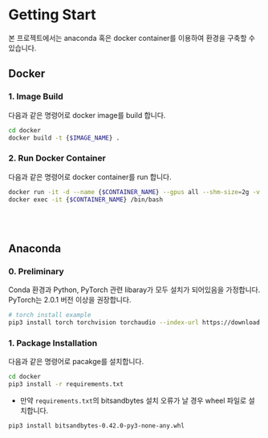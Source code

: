 # Getting Start
본 프로젝트에서는 anaconda 혹은 docker container를 이용하여 환경을 구축할 수 있습니다.

## Docker
### 1. Image Build
다음과 같은 명령어로 docker image를 build 합니다.
```bash
cd docker
docker build -t {$IMAGE_NAME} .
```

### 2. Run Docker Container
다음과 같은 명령어로 docker container를 run 합니다.
```bash
docker run -it -d --name {$CONTAINER_NAME} --gpus all --shm-size=2g -v {$PATH_TO_BE_MOUNTED}:{$MOUNT_PATH} -v {$PATH_OF_HUGGINGFACE_HUB_CACHE_FOLDER}:/root/.cache/ -v {$PATH_OF_NLTK_DATA_FOLDER}:/root/nltk_data {$IMAGE_NAME}
docker exec -it {$CONTAINER_NAME} /bin/bash
```
<br><br>

## Anaconda
### 0. Preliminary
Conda 환경과 Python, PyTorch 관련 libaray가 모두 설치가 되어있음을 가정합니다.
PyTorch는 2.0.1 버전 이상을 권장합니다. 
```bash
# torch install example
pip3 install torch torchvision torchaudio --index-url https://download.pytorch.org/whl/cu118
```

### 1. Package Installation
다음과 같은 명령어로 pacakge를 설치합니다.
```bash
cd docker
pip3 install -r requirements.txt
```

* 만약 `requirements.txt`의 bitsandbytes 설치 오류가 날 경우 wheel 파일로 설치합니다.
```bash
pip3 install bitsandbytes-0.42.0-py3-none-any.whl
```